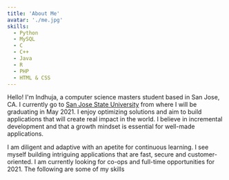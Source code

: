 ```yaml
---
title: 'About Me'
avatar: './me.jpg'
skills:
  - Python
  - MySQL
  - C
  - C++
  - Java
  - R
  - PHP
  - HTML & CSS
---
```


Hello! I'm Indhuja, a computer science masters student based in San Jose, CA. I currently go to [San Jose State University](https://www.sjsu.edu) from where I will be graduating in May 2021. I enjoy optimizing solutions and aim to build applications that will create real impact in the world. I believe in incremental development and that a growth mindset is essential for well-made applications.

 I am diligent and adaptive with an apetite for continuous learning. I see myself building intriguing applications that are fast, secure and customer-oriented. I am currently looking for co-ops and full-time opportunities for 2021. The following are some of my skills